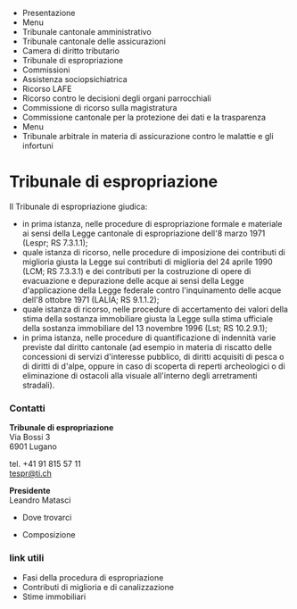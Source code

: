   * Presentazione
  * Menu
  * Tribunale cantonale amministrativo
  * Tribunale cantonale delle assicurazioni
  * Camera di diritto tributario
  * Tribunale di espropriazione
  * Commissioni
  * Assistenza sociopsichiatrica
  * Ricorso LAFE
  * Ricorso contro le decisioni degli organi parrocchiali
  * Commissione di ricorso sulla magistratura
  * Commissione cantonale per la protezione dei dati e la trasparenza
  * Menu
  * Tribunale arbitrale in materia di assicurazione contro le malattie e gli infortuni

#  Tribunale di espropriazione

Il Tribunale di espropriazione giudica:

  * in prima istanza, nelle procedure di espropriazione formale e materiale ai sensi della Legge cantonale di espropriazione dell'8 marzo 1971 (Lespr; RS 7.3.1.1);
  * quale istanza di ricorso, nelle procedure di imposizione dei contributi di miglioria giusta la Legge sui contributi di miglioria del 24 aprile 1990 (LCM; RS 7.3.3.1) e dei contributi per la costruzione di opere di evacuazione e depurazione delle acque ai sensi della Legge d'applicazione della Legge federale contro l'inquinamento delle acque dell'8 ottobre 1971 (LALIA; RS 9.1.1.2);
  * quale istanza di ricorso, nelle procedure di accertamento dei valori della stima della sostanza immobiliare giusta la Legge sulla stima ufficiale della sostanza immobiliare del 13 novembre 1996 (Lst; RS 10.2.9.1);
  * in prima istanza, nelle procedure di quantificazione di indennità varie previste dal diritto cantonale (ad esempio in materia di riscatto delle concessioni di servizi d'interesse pubblico, di diritti acquisiti di pesca o di diritti di d'alpe, oppure in caso di scoperta di reperti archeologici o di eliminazione di ostacoli alla visuale all'interno degli arretramenti stradali).

###  Contatti

**Tribunale di espropriazione**  
Via Bossi 3  
6901 Lugano

tel. +41 91 815 57 11  
tespr@ti.ch

**Presidente**  
Leandro Matasci

  * Dove trovarci

  * Composizione

###  link utili

  * Fasi della procedura di espropriazione
  * Contributi di miglioria e di canalizzazione
  * Stime immobiliari

